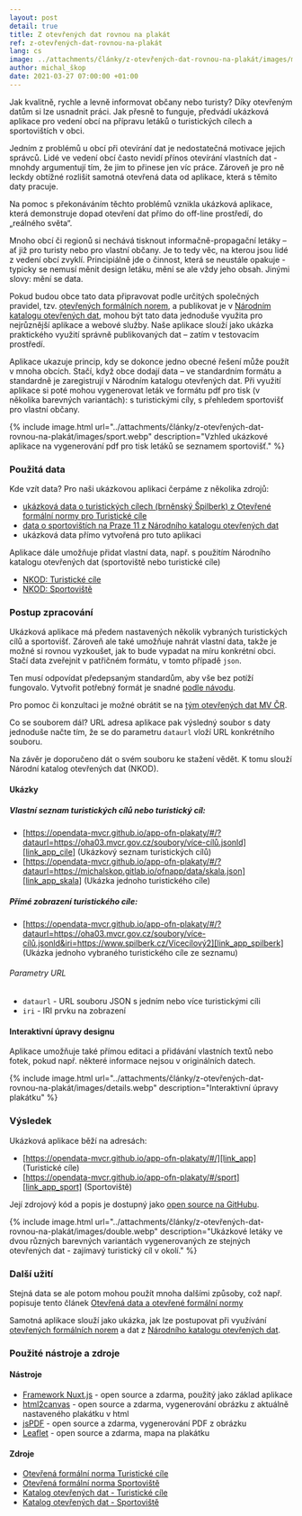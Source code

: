 ```yaml
---
layout: post
detail: true
title: Z otevřených dat rovnou na plakát
ref: z-otevřených-dat-rovnou-na-plakát
lang: cs
image: ../attachments/články/z-otevřených-dat-rovnou-na-plakát/images/main.webp
author: michal_škop
date: 2021-03-27 07:00:00 +01:00
---
```

Jak kvalitně, rychle a levně informovat občany nebo turisty? Díky otevřeným datům si lze usnadnit práci. Jak přesně to funguje, předvádí ukázková aplikace pro vedení obcí na přípravu letáků o turistických cílech a sportovištích v obci.

<!--more-->
Jedním z problémů u obcí při otevírání dat je nedostatečná motivace jejich správců. Lidé ve vedení obcí často nevidí přínos otevírání vlastních dat - mnohdy argumentují tím, že jim to přinese jen víc práce. Zároveň je pro ně leckdy obtížné rozlišit samotná otevřená data od aplikace, která s těmito daty pracuje.

Na pomoc s překonáváním těchto problémů vznikla ukázková aplikace, která demonstruje dopad otevření dat přímo do off-line prostředí, do „reálného světa“.

Mnoho obcí či regionů si nechává tisknout informačně-propagační letáky – ať již pro turisty nebo pro vlastní občany. Je to tedy věc, na kterou jsou lidé z vedení obcí zvyklí. Principiálně jde o činnost, která se neustále opakuje - typicky se nemusí měnit design letáku, mění se ale vždy jeho obsah. Jinými slovy: mění se data.

Pokud budou obce tato data připravovat podle určitých společných pravidel, tzv. [otevřených formálních norem][link_klimek], a publikovat je v [Národním katalogu otevřených dat][link_nkod], mohou být tato data jednoduše využita pro nejrůznější aplikace a webové služby. Naše aplikace slouží jako ukázka praktického využití správně publikovaných dat – zatím v testovacím prostředí.

Aplikace ukazuje princip, kdy se dokonce jedno obecné řešení může použít v mnoha obcích. Stačí, když obce dodají data – ve standardním formátu a standardně je zaregistrují v Národním katalogu otevřených dat. Při využití aplikace si poté mohou vygenerovat leták ve formátu pdf pro tisk (v několika barevných variantách): s turistickými cíly, s přehledem sportovišť pro vlastní občany.

{% include image.html url="../attachments/články/z-otevřených-dat-rovnou-na-plakát/images/sport.webp" description="Vzhled ukázkové aplikace na vygenerování pdf pro tisk letáků se seznamem sportovišť." %}

### Použitá data
Kde vzít data? Pro naši ukázkovou aplikaci čerpáme z několika zdrojů:
- [ukázková data o turistických cílech (brněnský Špilberk) z Otevřené formální normy pro Turistické cíle][link_ofn_spilberk] 
- [data o sportovištích na Praze 11 z Národního katalogu otevřených dat][link_nkod_praha11]
- ukázková data přímo vytvořená pro tuto aplikaci 

Aplikace dále umožňuje přidat vlastní data, např. s použitím Národního katalogu otevřených dat (sportoviště nebo turistické cíle) 
- [NKOD: Turistické cíle][link_nkod_turisticke_cile]
- [NKOD: Sportoviště][link_nkod_sportoviste]

### Postup zpracování
Ukázková aplikace má předem nastavených několik vybraných turistických cílů a sportovišť. Zároveň ale také umožňuje nahrát vlastní data, takže je možné si rovnou vyzkoušet, jak to bude vypadat na míru konkrétní obci. Stačí data zveřejnit v patřičném formátu, v tomto případě `json`.

Ten musí odpovídat předepsaným standardům, aby vše bez potíží fungovalo. Vytvořit potřebný formát je snadné [podle návodu][link_ofn_priklady].

Pro pomoc či konzultaci je možné obrátit se na [tým otevřených dat MV ČR][link_kontakt_mvcr].

Co se souborem dál? URL adresa aplikace pak výsledný soubor s daty jednoduše načte tím, že se do parametru `dataurl` vloží URL konkrétního souboru. 

Na závěr je doporučeno dát o svém souboru ke stažení vědět. K tomu slouží Národní katalog otevřených dat (NKOD).


#### Ukázky
##### Vlastní seznam turistických cílů nebo turistický cíl:

- [https://opendata-mvcr.github.io/app-ofn-plakaty/#/?dataurl=https://oha03.mvcr.gov.cz/soubory/více-cílů.jsonld][link_app_cile] (Ukázkový seznam turistických cílů)
- [https://opendata-mvcr.github.io/app-ofn-plakaty/#/?dataurl=https://michalskop.gitlab.io/ofnapp/data/skala.json][link_app_skala] (Ukázka jednoho turistického cíle)

##### Přímé zobrazení turistického cíle:
- [https://opendata-mvcr.github.io/app-ofn-plakaty/#/?dataurl=https://oha03.mvcr.gov.cz/soubory/více-cílů.jsonld&iri=https://www.spilberk.cz/Vícecílový2][link_app_spilberk] (Ukázka jednoho vybraného turistického cíle ze seznamu)

###### Parametry URL
- `dataurl` - URL souboru JSON s jedním nebo více turistickými cíli
- `iri` - IRI prvku na zobrazení

#### Interaktivní úpravy designu
Aplikace umožňuje také přímou editaci a přidávání vlastních textů nebo fotek, pokud např. některé informace nejsou v originálních datech.

{% include image.html url="../attachments/články/z-otevřených-dat-rovnou-na-plakát/images/details.webp" description="Interaktivní úpravy plakátku" %}

### Výsledek
Ukázková aplikace běží na adresách: 
- [https://opendata-mvcr.github.io/app-ofn-plakaty/#/][link_app] (Turistické cíle)
- [https://opendata-mvcr.github.io/app-ofn-plakaty/#/sport][link_app_sport] (Sportoviště)

Její zdrojový kód a popis je dostupný jako [open source na GitHubu][link_github].

{% include image.html url="../attachments/články/z-otevřených-dat-rovnou-na-plakát/images/double.webp" description="Ukázkové letáky ve dvou různých barevných variantách vygenerovaných ze stejných otevřených dat - zajímavý turistický cíl v okolí." %}

### Další užití
Stejná data se ale potom mohou použít mnoha dalšími způsoby, což např. popisuje tento článek [Otevřená data a otevřené formální normy][link_klimek]

Samotná aplikace slouží jako ukázka, jak lze postupovat při využívání [otevřených formálních norem][link_ofn] a dat z [Národního katalogu otevřených dat][link_nkod].

### Použité nástroje a zdroje
#### Nástroje
- [Framework Nuxt.js][link_nuxtjs] - open source a zdarma, použitý jako základ aplikace
- [html2canvas][link_html2canvas] - open source a zdarma, vygenerování obrázku z aktuálně nastaveného plakátku v html
- [jsPDF][link_jspdf] - open source a zdarma, vygenerování PDF z obrázku
- [Leaflet][link_leaflet] - open source a zdarma, mapa na plakátku

#### Zdroje
- [Otevřená formální norma Turistické cíle][link_ofn_spilberk]
- [Otevřená formální norma Sportoviště][link_ofn_sportoviste]
- [Katalog otevřených dat - Turistické cíle][link_nkod_turisticke_cile]
- [Katalog otevřených dat - Sportoviště][link_nkod_sportoviste] 


[link_nkod_praha11]: https://data.gov.cz/datov%C3%A1-sada?iri=https%3A%2F%2Fdata.gov.cz%2Fzdroj%2Fdatov%C3%A9-sady%2Fhttp---opendata.praha.eu-api-3-action-package_show-id-seznam-verejne-pristupnych-workout-a-fitness-hrist-na-uzemi-mc-praha-11 "Národní katalog otevřených dat: data o sportovištích na Praze 11"
[link_ofn_spilberk]: https://ofn.gov.cz/turistick%C3%A9-c%C3%ADle/2020-07-01/ "Otevřená formální norma pro Turistické cíle"
[link_nkod_sportoviste]: https://data.gov.cz/datov%C3%A9-sady?dotaz=Sportovi%C5%A1t%C4%9B "Národní katalog otevřených dat: Sportoviště"
[link_nkod_turisticke_cile]: https://data.gov.cz/datov%C3%A9-sady?dotaz=Turistick%C3%A9%20c%C3%ADle  "Národní katalog otevřených dat: Turistické cíle"
[link_app]: https://opendata-mvcr.github.io/app-ofn-plakaty/ "Ukázková aplikace k Otevřeným formálním normám: Turistické cíle"
[link_app_sport]: https://opendata-mvcr.github.io/app-ofn-plakaty/#/sport "Ukázková aplikace k Otevřeným formálním normám: Sportoviště"
[link_github]: https://github.com/opendata-mvcr/app-ofn-plakaty/ "Zdrojový kód a popis: Ukázková aplikace k Otevřeným formálním normám"
[link_klimek]: https://data.gov.cz/%C4%8Dl%C3%A1nky/otev%C5%99en%C3%A9-form%C3%A1ln%C3%AD-normy-01-%C3%BAvod "Otevřená data a otevřené formální normy"
[link_nuxtjs]: https://nuxtjs.org/ "Framework Nuxt.js"
[link_html2canvas]: https://html2canvas.hertzen.com/ "html2canvas"
[link_jspdf]: https://rawgit.com/MrRio/jsPDF/master/docs/index.html "jsPDF"
[link_leaflet]: https://leafletjs.com/ "Leaflet"
[link_ofn_sportoviste]: https://ofn.gov.cz/sportovi%C5%A1t%C4%9B/2020-07-01/ "Otevřená formální norma Sportoviště"
[link_app_cile]: https://opendata-mvcr.github.io/app-ofn-plakaty/#/?dataurl=https%3A%2F%2Foha03.mvcr.gov.cz%2Fsoubory%2Fv%C3%ADce-c%C3%ADl%C5%AF.jsonld "Ukázková aplikace k Otevřeným formálním normám: Seznam turistických cílů"
[link_app_skala]: https://opendata-mvcr.github.io/app-ofn-plakaty/#/?dataurl=https%3A%2F%2Fmichalskop.gitlab.io%2Fofnapp%2Fdata%2Fskala.json "Ukázková aplikace k Otevřeným formálním normám: Vybraný turistický cíl"
[link_app_spilberk]: https://opendata-mvcr.github.io/app-ofn-plakaty/#/?dataurl=https%3A%2F%2Foha03.mvcr.gov.cz%2Fsoubory%2Fv%C3%ADce-c%C3%ADl%C5%AF.jsonld&iri=https%3A%2F%2Fwww.spilberk.cz%2FV%C3%ADcec%C3%ADlov%C3%BD2 "Ukázková aplikace k Otevřeným formálním normám: Vybraný turistický cíl ze seznamu"
[link_nkod]: https://data.gov.cz/datov%C3%A9-sady "Národní katalog otevřených dat"
[link_ofn_priklady]: https://ofn.gov.cz/turistick%C3%A9-c%C3%ADle/2020-07-01/#p%C5%99%C3%ADklady "Otevřená formální norma Turistické cíle: Příklady" 
[link_kontakt_mvcr]: mailto:otevrenadata@mvcr.cz "Open data team MV ČR"
[link_ofn]: https://ofn.gov.cz/ "Otevřené formální normy" 